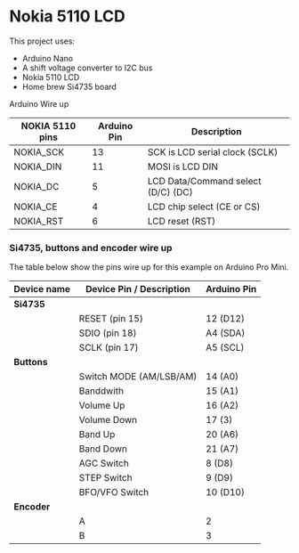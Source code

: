 # Nokia 5110 LCD


This project uses: 

* Arduino Nano 
* A shift voltage converter to I2C bus
* Nokia 5110 LCD
* Home brew Si4735 board  

Arduino Wire up

| NOKIA 5110 pins | Arduino Pin | Description |
| --------------- | ----------- | ----------- |
| NOKIA_SCK       | 13          | SCK is LCD serial clock (SCLK) |
| NOKIA_DIN       | 11          | MOSI is LCD DIN |
| NOKIA_DC        |  5          | LCD Data/Command select (D/C) (DC) |
| NOKIA_CE        |  4          | LCD chip select (CE or CS) |
| NOKIA_RST       |  6          | LCD reset (RST) | 


### Si4735, buttons and encoder wire up 

The table below show the pins wire up for this example on Arduino Pro Mini.

| Device name               | Device Pin / Description  |  Arduino Pin  |
| ----------------          | --------------------      | ------------  |
| __Si4735__                |                           |               |
|                           | RESET (pin 15)            |     12 (D12)  |
|                           | SDIO (pin 18)             |     A4 (SDA)  |
|                           | SCLK (pin 17)             |     A5 (SCL)  |
| __Buttons__               |                           |               | 
|                           | Switch MODE (AM/LSB/AM)   |      14 (A0)  |
|                           | Banddwith                 |      15 (A1)  | 
|                           | Volume Up                 |      16 (A2)  |
|                           | Volume Down               |      17 (3)   |
|                           | Band Up                   |      20 (A6)  |
|                           | Band Down                 |      21 (A7)  | 
|                           | AGC Switch                |       8 (D8)  |
|                           | STEP Switch               |       9 (D9)  |
|                           | BFO/VFO Switch            |      10 (D10) |
| __Encoder__               |                           |               |
|                           | A                         |       2       |
|                           | B                         |       3       |

